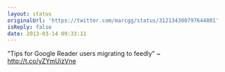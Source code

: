 ```yaml
---
layout: status
originalUrl: 'https://twitter.com/marcgg/status/312134300797644801'
isReply: false
date: 2013-03-14 09:33:11
---
```


"Tips for Google Reader users migrating to feedly" ~ http://t.co/yZYmUizVne
